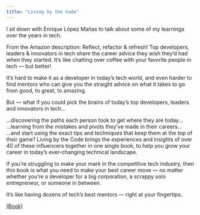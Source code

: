 ```yaml
---
title: "Living by the Code"
---
```

I sit down with Enrique López Mañas to talk about some of my learnings over the years in tech.

From the Amazon description:
Reflect, refactor & refresh!
Top developers, leaders & innovators in tech share the career advice they wish they’d had when they started. It’s like chatting over coffee with your favorite people in tech — but better!

It’s hard to make it as a developer in today’s tech world, and even harder to find mentors who can give you the straight advice on what it takes to go from good, to great, to amazing.

But — what if you could pick the brains of today’s top developers, leaders and innovators in tech...

...discovering the paths each person took to get where they are today...
...learning from the mistakes and pivots they’ve made in their careers...
...and start using the exact tips and techniques that keep them at the top of their game?
Living by the Code brings the experiences and insights of over 40 of these influencers together in one single book, to help you grow your career in today’s ever-changing technical landscape.

If you’re struggling to make your mark in the competitive tech industry, then this book is what you need to make your best career move — no matter whether you’re a developer for a big corporation, a scrappy solo entrepreneur, or someone in between.

It’s like having dozens of tech’s best mentors — right at your fingertips.

[(Book)](https://store.raywenderlich.com/products/living-by-the-code)

